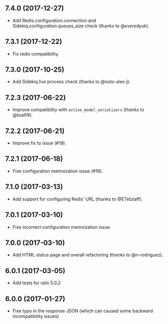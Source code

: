 ## 7.4.0 (2017-12-27)
  - Add Redis.configuration.connection and Sidekiq.configuration.queues_size check (thanks to @sveredyuk).

## 7.3.1 (2017-12-22)
  - Fix redis compatibility.

## 7.3.0 (2017-10-25)

  - Add Sidekiq live process check (thanks to @noto-alex-j).

## 7.2.3 (2017-06-22)

  - Improve compatibility with `active_model_serializers` (thanks to @tsaifi9).

## 7.2.2 (2017-06-21)

  - Improve fix to issue (#19).

## 7.2.1 (2017-06-18)

  - Fixe configuration memoization issue (#19).

## 7.1.0 (2017-03-13)

  - Add support for configuring Redis' URL (thanks to @ETetzlaff).

## 7.0.1 (2017-03-10)

  - Fixe incorrect configuration memoization issue.

## 7.0.0 (2017-03-10)

  - Add HTML status page and overall refactoring (thanks to @n-rodriguez).

## 6.0.1 (2017-03-05)

  - Add tests for rails 5.0.2

## 6.0.0 (2017-01-27)

  - Fixe typo in the response JSON (which can caused some backward incompatibility issues)

